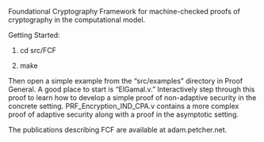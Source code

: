 
Foundational Cryptography Framework for machine-checked proofs of cryptography in the computational model.    

Getting Started:
1) cd src/FCF

2) make

Then open a simple example from the “src/examples” directory in Proof General.  A good place to start is “ElGamal.v.”  Interactively step through this proof to learn how to develop a simple proof of non-adaptive security in the concrete setting.  PRF_Encryption_IND_CPA.v contains a more complex proof of adaptive security along with a proof in the asymptotic setting.  

The publications describing FCF are available at adam.petcher.net.   

